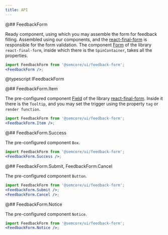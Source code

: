 ```yaml
---
title: API
---
```


@## FeedbackForm

Ready component, using which you may assemble the form for feedback filling. Assembled using our components, and the [react-final-form](https://final-form.org/react) is responsible for the form validation. The component [Form](https://final-form.org/docs/react-final-form/api/Form) of the library `react-final-form`, inside which there is the `SpinContainer`, takes all the properties.

```jsx
import FeedbackForm from '@semcore/ui/feedback-form';
<FeedbackForm />;
```

@typescript IFeedbackForm

@## FeedbackForm.Item

The pre-configured component [Field](https://final-form.org/docs/react-final-form/api/Field) of the library [react-final-form](https://final-form.org/react). Inside it there is the `Tooltip`, and you may set the trigger using the property `tag` or `render function`.

```jsx
import FeedbackForm from '@semcore/ui/feedback-form';
<FeedbackForm.Item />;
```

@## FeedbackForm.Success

The pre-configured component `Box`.

```jsx
import FeedbackForm from '@semcore/ui/feedback-form';
<FeedbackForm.Success />;
```

@## FeedbackForm.Submit, FeedbackForm.Cancel

The pre-configured component `Button`.

```jsx
import FeedbackForm from '@semcore/ui/feedback-form';
<FeedbackForm.Submit />;
<FeedbackForm.Cancel />;
```

@## FeedbackForm.Notice

The pre-configured component `Notice`.

```jsx
import FeedbackForm from '@semcore/ui/feedback-form';
<FeedbackForm.Notice />;
```
